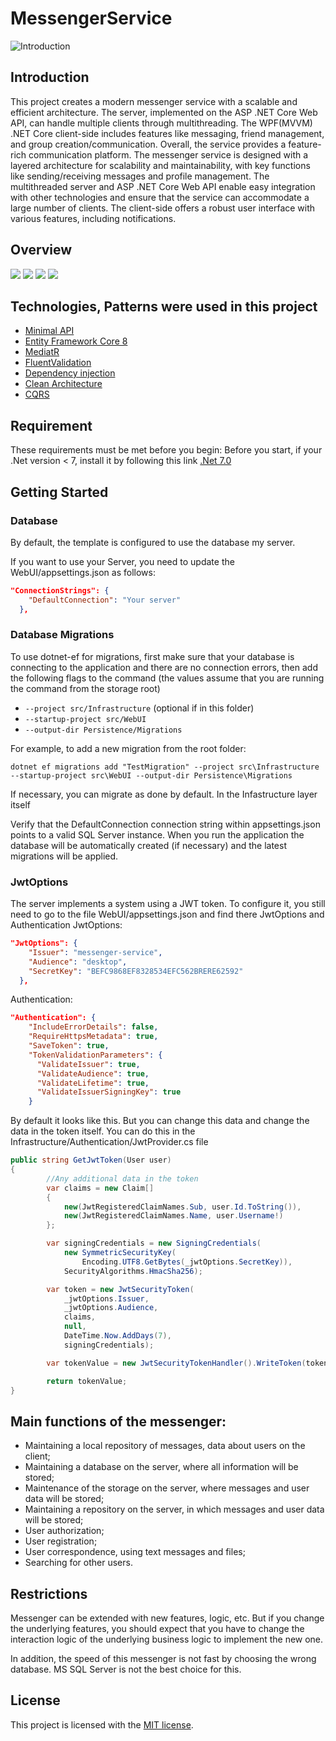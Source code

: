 # MessengerService

![Introduction](https://i.pinimg.com/originals/3f/04/fb/3f04fb08cc38f888197b65fb99eb1824.gif)
## Introduction
This project creates a modern messenger service with a scalable and efficient architecture. The server, implemented on the ASP .NET Core Web API, can handle multiple clients through multithreading. The WPF(MVVM) .NET Core client-side includes features like messaging, friend management, and group creation/communication. Overall, the service provides a feature-rich communication platform.
The messenger service is designed with a layered architecture for scalability and maintainability, with key functions like sending/receiving messages and profile management. The multithreaded server and ASP .NET Core Web API enable easy integration with other technologies and ensure that the service can accommodate a large number of clients. The client-side offers a robust user interface with various features, including notifications.

## Overview
<img src=".template.config/image_2023-06-25_15-41-33.png">
<img src=".template.config/image_2023-06-25_15-47-39.png">
<img src=".template.config/image_2023-06-25_15-49-08.png">
<img src=".template.config/image_2023-06-25_15-48-25.png">


## Technologies, Patterns were used in this project
* [Minimal API](https://docs.microsoft.com/en-us/aspnet/core/introduction-to-aspnet-core)
* [Entity Framework Core 8](https://docs.microsoft.com/en-us/ef/core/)
* [MediatR](https://github.com/jbogard/MediatR)
* [FluentValidation](https://fluentvalidation.net/)
* [Dependency injection](https://www.dotnettricks.com/learn/designpatterns/solid-design-principles-explained-using-csharp)
* [Clean Architecture](https://github.com/jasontaylordev/CleanArchitecture)
* [CQRS](https://learn.microsoft.com/en-us/azure/architecture/patterns/cqrs)
  
## Requirement
These requirements must be met before you begin:
Before you start, if your .Net version < 7, install it by following this link [.Net 7.0](https://dotnet.microsoft.com/en-us/download/dotnet/7.0)

## Getting Started
### Database
By default, the template is configured to use the database my server. 

If you want to use your Server, you need to update the WebUI/appsettings.json as follows:
```json
"ConnectionStrings": {
    "DefaultConnection": "Your server"
  },
```

### Database Migrations
To use dotnet-ef for migrations, first make sure that your database is connecting to the application and there are no connection errors, then add the following flags to the command (the values assume that you are running the command from the storage root)

* `--project src/Infrastructure` (optional if in this folder)
* `--startup-project src/WebUI`
* `--output-dir Persistence/Migrations`

For example, to add a new migration from the root folder:

 `dotnet ef migrations add "TestMigration" --project src\Infrastructure --startup-project src\WebUI --output-dir Persistence\Migrations`

If necessary, you can migrate as done by default. In the Infastructure layer itself

Verify that the DefaultConnection connection string within appsettings.json points to a valid SQL Server instance.
When you run the application the database will be automatically created (if necessary) and the latest migrations will be applied.
### JwtOptions
The server implements a system using a JWT token. To configure it, you still need to go to the file WebUI/appsettings.json 
and find there JwtOptions and Authentication
JwtOptions:
```json
"JwtOptions": {
    "Issuer": "messenger-service",
    "Audience": "desktop",
    "SecretKey": "BEFC9868EF8328534EFC562BRERE62592"
  },
```
Authentication:
```json
"Authentication": {
    "IncludeErrorDetails": false,
    "RequireHttpsMetadata": true,
    "SaveToken": true,
    "TokenValidationParameters": {
      "ValidateIssuer": true,
      "ValidateAudience": true,
      "ValidateLifetime": true,
      "ValidateIssuerSigningKey": true
    }
```
By default it looks like this. But you can change this data and change the data in the token itself. 
You can do this in the Infrastructure/Authentication/JwtProvider.cs file
```cs
public string GetJwtToken(User user)
{
        //Any additional data in the token
        var claims = new Claim[]
        {
            new(JwtRegisteredClaimNames.Sub, user.Id.ToString()),
            new(JwtRegisteredClaimNames.Name, user.Username!)
        };

        var signingCredentials = new SigningCredentials(
            new SymmetricSecurityKey(
                Encoding.UTF8.GetBytes(_jwtOptions.SecretKey)),
            SecurityAlgorithms.HmacSha256);

        var token = new JwtSecurityToken(
            _jwtOptions.Issuer,
            _jwtOptions.Audience,
            claims,
            null,
            DateTime.Now.AddDays(7),
            signingCredentials);

        var tokenValue = new JwtSecurityTokenHandler().WriteToken(token);

        return tokenValue;
}
```

## Main functions of the messenger:
* Maintaining a local repository of messages, data about users on the client;
* Maintaining a database on the server, where all information will be stored;
* Maintenance of the storage on the server, where messages and user data will be stored;
* Maintaining a repository on the server, in which messages and user data will be stored;
* User authorization;
* User registration;
* User correspondence, using text messages and files;
* Searching for other users.

## Restrictions

Messenger can be extended with new features, logic, etc. But if you change the underlying features, you should expect that you have to change the interaction logic of the underlying business logic to implement the new one.

In addition, the speed of this messenger is not fast by choosing the wrong database. MS SQL Server is not the best choice for this.

## License
This project is licensed with the [MIT license](LICENSE.txt).
